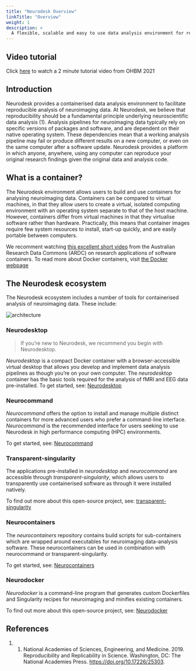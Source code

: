 ```yaml
---
title: "Neurodesk Overview"
linkTitle: "Overview"
weight: 1
description: >
  A flexible, scalable and easy to use data analysis environment for reproducible neuroimaging.
---
```


## Video tutorial
Click [here](https://www.youtube.com/watch?v=JLv_5fycugw) to watch a 2 minute tutorial video from OHBM 2021

## Introduction

Neurodesk provides a containerised data analysis environment to facilitate reproducible analysis of neuroimaging data. At Neurodesk, we believe that reproducibility should be a fundamental principle underlying neuroscientific data analysis (1). Analysis pipelines for neuroimaging data typically rely on specific versions of packages and software, and are dependent on their native operating system. These dependencies mean that a working analysis pipeline may fail or produce different results on a new computer, or even on the same computer after a software update. Neurodesk provides a platform in which anyone, anywhere, using any computer can reproduce your original research findings given the original data and analysis code.

## What is a container?

The Neurodesk environment allows users to build and use containers for analysing neuroimaging data. Containers can be compared to virtual machines, in that they allow users to create a virtual, isolated computing environment with an operating system separate to that of the host machine. However, containers differ from virtual machines in that they virtualise software rather than hardware. Practically, this means that container images require few system resources to install, start-up quickly, and are easily portable between computers.

We recomment watching [this excellent short video](https://www.youtube.com/watch?v=HelrQnm3v4g) from the Australian Research Data Commons (ARDC) on research applications of software containers.
To read more about Docker containers, visit [the Docker webpage](https://www.docker.com/resources/what-container)

## The Neurodesk ecosystem

The Neurodesk ecosystem includes a number of tools for containerised analysis of neuroimaging data. These include:

![architecture](/NeurodeskArchitecture.png 'architecture')

### Neurodesktop

> If you’re new to Neurodesk, we recommend you begin with Neurodesktop.

_Neurodesktop_ is a compact Docker container with a browser-accessible virtual desktop that allows you develop and implement data analysis pipelines as though you’re on your own computer. The _neurodesktop_ container has the basic tools required for the analysis of fMRI and EEG data pre-installed.
To get started, see: [Neurodesktop](/docs/neurodesktop/)

### Neurocommand

_Neurocommand_ offers the option to install and manage multiple distinct containers for more advanced users who prefer a command-line interface. _Neurocommand_ is the recommended interface for users seeking to use Neurodesk in high performance computing (HPC) environments.

To get started, see: [Neurocommand](/docs/neurocommand/)

### Transparent-singularity

The applications pre-installed in _neurodesktop_ and _neurocommand_ are accessible through _transparent-singularity_, which allows users to transparently use containerised software as through it were installed natively.

To find out more about this open-source project, see: [transparent-singularity](https://github.com/NeuroDesk/transparent-singularity)

### Neurocontainers

The _neurocontainers_ repository contains build scripts for sub-containers which are wrapped around executables for neuroimaging data-analysis software. These neurocontainers can be used in combination with neurocommand or transparent-singularity.

To get started, see: [Neurocontainers](/docs/neurocontainers/)

### Neurodocker

_Neurodocker_ is a command-line program that generates custom Dockerfiles and Singularity recipes for neuroimaging and minifies existing containers.

To find out more about this open-source project, see: [Neurodocker](https://github.com/NeuroDesk/neurodocker)

## References

1. 1.	National Academies of Sciences, Engineering, and Medicine. 2019. Reproducibility and Replicability in Science. Washington, DC: The National Academies Press. https://doi.org/10.17226/25303.
